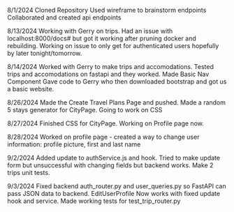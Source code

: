 8/1/2024
Cloned Repository
Used wireframe to brainstorm endpoints
Collaborated and created api endpoints

8/13/2024
Working with Gerry on trips. Had an issue with localhost:8000/docs# but got it working after pruning docker and rebuilding. Working on issue to only get for authenticated users hopefully by later tonight/tomorrow.

8/14/2024
Worked with Gerry to make trips and accomodations.
Tested trips and accomodations on fastapi and they worked.
Made Basic Nav Component
Gave code to Gerry who then downloaded bootstrap and got us a basic website.

8/26/2024
Made the Create Travel Plans Page and pushed.
Made a random 5 stays generator for CityPage.
Going to work on CSS

8/27/2024
Finished CSS for CityPage.
Working on Profile page now.

8/28/2024
Worked on profile page - created a way to change user information:
profile picture, first and last name

9/2/2024
Added update to authService.js and hook.
Tried to make update form but unsuccessful with changing fields but backend works.
Make 2 trips unit tests.

9/3/2024
Fixed backend auth_router.py and user_queries.py so FastAPI can pass JSON data to backend. EditUserProfile Now works with fixed update hook and service.
Made working tests for test_trip_router.py
